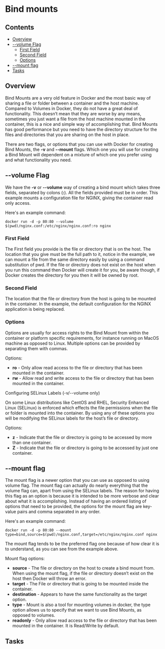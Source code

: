 # Bind mounts

<!--TOC_START-->
## Contents
- [Overview](#overview)
- [--volume Flag](#volume-flag)
	- [First Field](#first-field)
	- [Second Field](#second-field)
	- [Options](#options)
- [--mount flag](#mount-flag)
- [Tasks](#tasks)

<!--TOC_END-->
## Overview

Bind Mounts are a very old feature in Docker and the most basic way of sharing a file or folder between a container and the host machine. 
Compared to Volumes in Docker, they do not have a great deal of functionality. 
This doesn’t mean that they are worse by any means, sometimes you just want a file from the host machine mounted in the container, this is a nice and simple way of accomplishing that. 
Bind Mounts has good performance but you need to have the directory structure for the files and directories that you are sharing on the host in place.

There are two flags, or options that you can use with Docker for creating Bind Mounts, the **-v** and **--mount** flags. 
Which one you will use for creating a Bind Mount will dependent on a mixture of which one you prefer using and what functionality you need.

## --volume Flag

We have the **-v** or **--volume** way of creating a bind mount which takes three fields, separated by colons (**:**). 
All the fields provided must be in order. 
This example mounts a configuration file for NGINX, giving the container read only access.

Here's an example command:

```shell
docker run -d -p 80:80 --volume $(pwd)/nginx.conf:/etc/nginx/nginx.conf:ro nginx
```

### First Field

The First field you provide is the file or directory that is on the host. 
The location that you give must be the full path to it, notice in the example, we can mount a file from the same directory easily by using a command substitution of pwd. 
If the file or directory does not exist on the host when you run this command then Docker will create it for you, be aware though, if Docker creates the directory for you then it will be owned by root.

### Second Field

The location that the file or directory from the host is going to be mounted in the container. 
In the example, the default configuration for the NGINX application is being replaced.

### Options

Options are usually for access rights to the Bind Mount from within the container or platform specific requirements, for instance running on MacOS machine as opposed to Linux. 
Multiple options can be provided by  separating them with commas.

Options:
* **ro** - Only allow read access to the file or directory that has been mounted in the container.
* **rw** - Allow read and write access to the file or directory that has been mounted in the container.

Configuring SELinux Labels (-v/--volume only)

On some Linux distributions like CentOS and RHEL, Security Enhanced Linux (SELinux) is enforced which effects the file permissions when the file or folder is mounted into the container. 
By using any of these options you will be modifying the SELinux labels for the host’s file or directory.

Options:
* **z** - Indicate that the file or directory is going to be accessed by more than one container.
* **Z** - Indicate that the file or directory is going to be accessed by just one container.

## --mount flag

The mount flag is a newer option that you can use as opposed to using volume flag. 
The mount flag can actually do nearly everything that the volume flag can, apart from using the SELinux labels. 
The reason for having this flag as an option is because it is intended to be more verbose and clear about what it is accomplishing. 
Instead of having an ordered listing of options that need to be provided, the options for the mount flag are key-value pairs and comma separated in any order.

Here's an example command:

```shell
docker run -d -p 80:80 --mount type=bind,source=$(pwd)/nginx.conf,target=/etc/nginx/nginx.conf nginx
```

The mount flag tends to be the preferred flag one because of how clear it is to understand, as you can see from the example above.

Mount flag options:

* **source** - The file or directory on the host to create a bind mount from. When using the mount flag, if the file or directory doesn’t exist on the host then Docker will throw an error.
* **target** - The File or directory that is going to be mounted inside the container.
* **destination** - Appears to have the same functionality as the target option.
* **type** - Mount is also a tool for mounting volumes in docker, the type option allows us to specify that we want to use Bind Mounts, as opposed to volumes.
* **readonly** - Only allow read access to the file or directory that has been mounted in the container. 
It is Read/Write by default.

## Tasks
